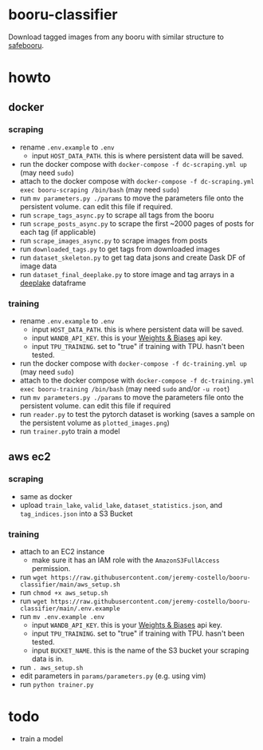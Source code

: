 # booru-classifier
Download tagged images from any booru with similar structure to [safebooru](https://safebooru.org/).

# howto
## docker
### scraping
- rename ```.env.example``` to ```.env```
  - input ```HOST_DATA_PATH```. this is where persistent data will be saved.
- run the docker compose with ```docker-compose -f dc-scraping.yml up``` (may need ```sudo```)
- attach to the docker compose with ```docker-compose -f dc-scraping.yml exec booru-scraping /bin/bash``` (may need ```sudo```)
- run ```mv parameters.py ./params``` to move the parameters file onto the persistent volume. can edit this file if required.
- run ```scrape_tags_async.py``` to scrape all tags from the booru
- run ```scrape_posts_async.py``` to scrape the first ~2000 pages of posts for each tag (if applicable)
- run ```scrape_images_async.py``` to scrape images from posts
- run ```downloaded_tags.py``` to get tags from downloaded images
- run ```dataset_skeleton.py``` to get tag data jsons and create Dask DF of image data
- run ```dataset_final_deeplake.py``` to store image and tag arrays in a [deeplake](https://github.com/activeloopai/deeplake) dataframe

### training
- rename ```.env.example``` to ```.env```
  - input ```HOST_DATA_PATH```. this is where persistent data will be saved.
  - input ```WANDB_API_KEY```. this is your [Weights & Biases](https://wandb.ai/site) api key.
  - input ```TPU_TRAINING```. set to "true" if training with TPU. hasn't been tested.
- run the docker compose with ```docker-compose -f dc-training.yml up``` (may need ```sudo```)
- attach to the docker compose with ```docker-compose -f dc-training.yml exec booru-training /bin/bash``` (may need ```sudo``` and/or ```-u root```)
- run ```mv parameters.py ./params``` to move the parameters file onto the persistent volume. can edit this file if required
- run ```reader.py``` to test the pytorch dataset is working (saves a sample on the persistent volume as ```plotted_images.png```)
- run ```trainer.py```to train a model

## aws ec2
### scraping
- same as docker
- upload ```train_lake```, ```valid_lake```, ```dataset_statistics.json```, and ```tag_indices.json``` into a S3 Bucket

### training
- attach to an EC2 instance
  - make sure it has an IAM role with the ```AmazonS3FullAccess``` permission.
- run ```wget https://raw.githubusercontent.com/jeremy-costello/booru-classifier/main/aws_setup.sh```
- run ```chmod +x aws_setup.sh```
- run ```wget https://raw.githubusercontent.com/jeremy-costello/booru-classifier/main/.env.example```
- run ```mv .env.example .env```
  - input ```WANDB_API_KEY```. this is your [Weights & Biases](https://wandb.ai/site) api key.
  - input ```TPU_TRAINING```. set to "true" if training with TPU. hasn't been tested.
  - input ```BUCKET_NAME```. this is the name of the S3 bucket your scraping data is in.
- run ```. aws_setup.sh```
- edit parameters in ```params/parameters.py``` (e.g. using vim)
- run ```python trainer.py```

# todo
- train a model
